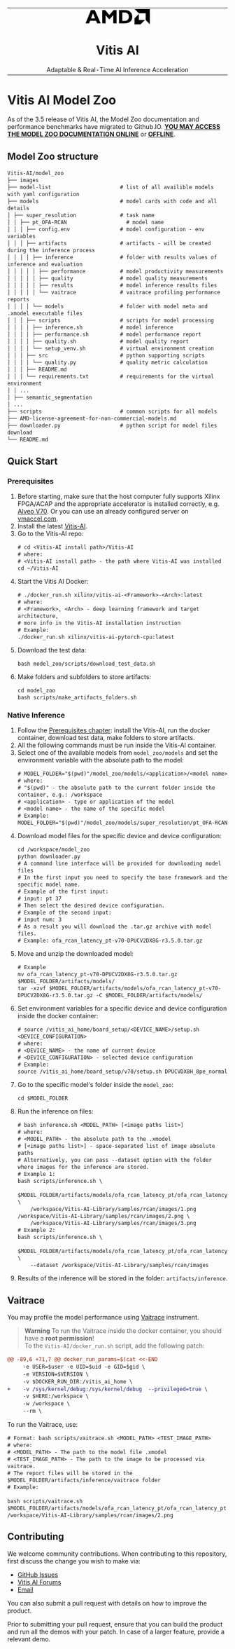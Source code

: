 ﻿<table class="sphinxhide">
 <tr>
   <td align="center"><img src="https://raw.githubusercontent.com/Xilinx/Image-Collateral/main/xilinx-logo.png" width="30%"/><h1>Vitis AI</h1><h0>Adaptable & Real-Time AI Inference Acceleration</h0>
   </td>
 </tr>
</table>


# Vitis AI Model Zoo

As of the 3.5 release of Vitis AI, the Model Zoo documentation and performance benchmarks have migrated to Github.IO.  [**YOU MAY ACCESS THE MODEL ZOO DOCUMENTATION ONLINE**](https://xilinx.github.io/Vitis-AI/docs/workflow-model-zoo) or [**OFFLINE**](../docs/docs/workflow-model-zoo.html).

## Model Zoo structure

```
Vitis-AI/model_zoo
├── images
├── model-list                      # list of all availible models with yaml configuration
├── models                          # model cards with code and all details 
│ ├── super_resolution              # task name
│ │ ├── pt_OFA-RCAN                   # model name
│ │ │ ├── config.env                # model configuration - env variables
│ │ │ ├── artifacts                 # artifacts - will be created during the inference process
│ │ │ │ ├── inference               # folder with results values of inference and evaluation
│ │ │ │ │ ├── performance           # model productivity measurements
│ │ │ │ │ ├── quality               # model quality measurements
│ │ │ │ │ ├── results               # model inference results files
│ │ │ │ │ └── vaitrace              # vaitrace profiling performance reports
│ │ │ │ └── models                  # folder with model meta and .xmodel executable files
│ │ │ ├── scripts                   # scripts for model processing 
│ │ │ │ ├── inference.sh            # model inference
│ │ │ │ ├── performance.sh          # model performance report
│ │ │ │ ├── quality.sh              # model quality report
│ │ │ │ └── setup_venv.sh           # virtual environment creation
│ │ │ ├── src                       # python supporting scripts
│ │ │ │ └── quality.py              # quality metric calculation
│ │ │ ├── README.md
│ │ │ └── requirements.txt          # requirements for the virtual environment
│ │ ...
│ ├── semantic_segmentation
│ ...  
├── scripts                         # common scripts for all models 
├── AMD-license-agreement-for-non-commercial-models.md
├── downloader.py                   # python script for model files download
└── README.md
```
## Quick Start

### Prerequisites

1. Before starting, make sure that the host computer fully supports Xilinx FPGA/ACAP and the appropriate accelerator
is installed correctly, e.g.
[Alveo V70](https://xilinx.github.io/Vitis-AI/3.5/html/docs/quickstart/v70.html).
Or you can use an already configured server on [vmaccel.com](https://www.vmaccel.com/).
2. Install the latest [Vitis-AI](https://xilinx.github.io/Vitis-AI/3.5/html/docs/install/install.html).
3. Go to the Vitis-AI repo: 
    ```
    # cd <Vitis-AI install path>/Vitis-AI
    # where:
    # <Vitis-AI install path> - the path where Vitis-AI was installed
    cd ~/Vitis-AI
    ```
4. Start the Vitis AI Docker: 
   ```
   # ./docker_run.sh xilinx/vitis-ai-<Framework>-<Arch>:latest
   # where:
   # <Framework>, <Arch> - deep learning framework and target architecture,
   # more info in the Vitis-AI installation instruction
   # Example:
   ./docker_run.sh xilinx/vitis-ai-pytorch-cpu:latest
   ```
5. Download the test data: 
   ```
   bash model_zoo/scripts/download_test_data.sh
   ```
6. Make folders and subfolders to store artifacts: 
   ```
   cd model_zoo
   bash scripts/make_artifacts_folders.sh
   ```

### Native Inference

1. Follow the [Prerequisites chapter](#prerequisites): install the Vitis-AI, run the docker container, 
download test data, make folders to store artifacts.
2. All the following commands must be run inside the Vitis-AI container.
3. Select one of the available models from `model_zoo/models` and set the environment variable with the absolute
path to the model: 
   ```
   # MODEL_FOLDER="$(pwd)"/model_zoo/models/<application>/<model name>
   # where:
   # "$(pwd)" - the absolute path to the current folder inside the container, e.g.: /workspace
   # <application> - type or application of the model
   # <model name> - the name of the specific model
   # Example:
   MODEL_FOLDER="$(pwd)"/model_zoo/models/super_resolution/pt_OFA-RCAN
   ```
4. Download model files for the specific device and device configuration:  
   ```
   cd /workspace/model_zoo
   python downloader.py
   # A command line interface will be provided for downloading model files
   # In the first input you need to specify the base framework and the specific model name.
   # Example of the first input:
   # input: pt 37
   # Then select the desired device configuration.
   # Example of the second input:
   # input num: 3
   # As a result you will download the .tar.gz archive with model files.
   # Example: ofa_rcan_latency_pt-v70-DPUCV2DX8G-r3.5.0.tar.gz
   ```
5. Move and unzip the downloaded model: 
   ``` 
   # Example
   mv ofa_rcan_latency_pt-v70-DPUCV2DX8G-r3.5.0.tar.gz $MODEL_FOLDER/artifacts/models/
   tar -xzvf $MODEL_FOLDER/artifacts/models/ofa_rcan_latency_pt-v70-DPUCV2DX8G-r3.5.0.tar.gz -C $MODEL_FOLDER/artifacts/models/
   ```
6. Set environment variables for a specific device and device configuration inside the docker container:  
   ```
   # source /vitis_ai_home/board_setup/<DEVICE_NAME>/setup.sh <DEVICE_CONFIGURATION>
   # where:
   # <DEVICE_NAME> - the name of current device
   # <DEVICE_CONFIGURATION> - selected device configuration
   # Example:
   source /vitis_ai_home/board_setup/v70/setup.sh DPUCVDX8H_8pe_normal
   ```
7. Go to the specific model's folder inside the `model_zoo`:  
   ```
   cd $MODEL_FOLDER
   ```
8. Run the inference on files:  
   ```
   # bash inference.sh <MODEL_PATH> [<image paths list>]
   # where:
   # <MODEL_PATH> - the absolute path to the .xmodel
   # [<image paths list>] - space-separated list of image absolute paths
   # Alternatively, you can pass --dataset option with the folder where images for the inference are stored.
   # Example 1:
   bash scripts/inference.sh \
       $MODEL_FOLDER/artifacts/models/ofa_rcan_latency_pt/ofa_rcan_latency_pt.xmodel \
       /workspace/Vitis-AI-Library/samples/rcan/images/1.png /workspace/Vitis-AI-Library/samples/rcan/images/2.png \
       /workspace/Vitis-AI-Library/samples/rcan/images/3.png
   # Example 2: 
   bash scripts/inference.sh \
       $MODEL_FOLDER/artifacts/models/ofa_rcan_latency_pt/ofa_rcan_latency_pt.xmodel \
       --dataset /workspace/Vitis-AI-Library/samples/rcan/images
   ```
9. Results of the inference will be stored in the folder: `artifacts/inference`.

## Vaitrace
You may profile the model performance using [Vaitrace](https://docs.xilinx.com/r/en-US/ug1414-vitis-ai/vaitrace-Usage) instrument.

> **Warning**
> To run the Vaitrace inside the docker container, you should have a **root permission**! <br>
> To the `Vitis-AI/docker_run.sh` script, add the following patch: 
   ```diff
   @@ -89,6 +71,7 @@ docker_run_params=$(cat <<-END
        -e USER=$user -e UID=$uid -e GID=$gid \
        -e VERSION=$VERSION \
        -v $DOCKER_RUN_DIR:/vitis_ai_home \
   +    -v /sys/kernel/debug:/sys/kernel/debug  --privileged=true \
        -v $HERE:/workspace \
        -w /workspace \
        --rm \
   ```

To run the Vaitrace, use: 
   ```
   # Format: bash scripts/vaitrace.sh <MODEL_PATH> <TEST_IMAGE_PATH>
   # where:
   # <MODEL_PATH> - The path to the model file .xmodel
   # <TEST_IMAGE_PATH> - The path to the image to be processed via vaitrace.
   # The report files will be stored in the $MODEL_FOLDER/artifacts/inference/vaitrace folder
   # Example: 
   
   bash scripts/vaitrace.sh $MODEL_FOLDER/artifacts/models/ofa_rcan_latency_pt/ofa_rcan_latency_pt.xmodel /workspace/Vitis-AI-Library/samples/rcan/images/2.png
   ```



## Contributing

We welcome community contributions. When contributing to this repository, first discuss the change you wish to make via:

-  [GitHub Issues](https://github.com/Xilinx/Vitis-AI/issues)
-  [Vitis AI Forums](https://support.xilinx.com/s/topic/0TO2E000000YKY9WAO/vitis-ai-ai?language=en_US)
-  <a href="mailto:xilinx_ai_model_zoo@amd.com">Email</a>

You can also submit a pull request with details on how to improve the product. 

Prior to submitting your pull request, ensure that you can build the product and run all the demos with your patch. In case of a larger feature, provide a relevant demo.
